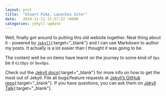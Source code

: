 ```yaml
---
layout: post
title:  "Stuart Pike, Launches Site!"
date:   2019-11-11 21:57:22 +0000
categories: jekyll update
---
```

Well, finally got around to putting this old website together. Neat thing about it - powered by [`Jekyll`](https://jekyllrb.com){:target="_blank"} and I can use Markdown to author my posts. It actually is a lot easier than I thought it was going to be.

The content well be on items have learnt on the journey to some kind of `Ops` be it `GitOps` or `DevOps`.

Check out the [Jekyll docs][jekyll-docs]{:target="_blank"} for more info on how to get the most out of Jekyll. File all bugs/feature requests at [Jekyll’s GitHub repo][jekyll-gh]{:target="_blank"}. If you have questions, you can ask them on [Jekyll Talk][jekyll-talk]{:target="_blank"}.

[jekyll-docs]: https://jekyllrb.com/docs/home
[jekyll-gh]:   https://github.com/jekyll/jekyll
[jekyll-talk]: https://talk.jekyllrb.com/
